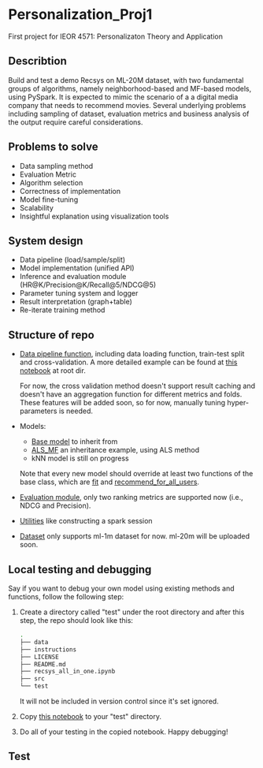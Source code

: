 # Personalization_Proj1
First project for IEOR 4571: Personalizaton Theory and Application

## Describtion

Build and test a demo Recsys on ML-20M dataset, with two fundamental groups of algorithms, namely neighborhood-based and MF-based models, using PySpark. It is expected to mimic the scenario of a a digital media company that needs to recommend movies. Several underlying problems including sampling of dataset, evaluation metrics and business analysis of the output require careful considerations.

## Problems to solve

* Data sampling method
* Evaluation Metric
* Algorithm selection
* Correctness of implementation
* Model fine-tuning
* Scalability
* Insightful explanation using visualization tools

## System design

* Data pipeline (load/sample/split)
* Model implementation (unified API)
* Inference and evaluation module (HR@K/Precision@K/Recall@5/NDCG@5)
* Parameter tuning system and logger
* Result interpretation (graph+table)
* Re-iterate training method


## Structure of repo

* [Data pipeline function](src/data_pipeline.py), including data loading function, train-test split and cross-validation. A more detailed example can be found at [this notebook]() at root dir. 

    For now, the cross validation method doesn't support result caching and doesn't have an aggregation function for different metrics and folds. These features will be added soon, so for now, manually tuning hyper-parameters is needed. 
* Models:
    * [Base model](src/BaseModel.py) to inherit from
    * [ALS_MF](src/ALS_MF.py) an inheritance example, using ALS method
    * kNN model is still on progress
   
   Note that every new model should override at least two functions of the base class, which are [fit](./src/BaseModel.py) and [recommend_for_all_users](./src/BaseModel.py).
* [Evaluation module](src/Evaluator.py), only two ranking metrics are supported now (i.e., NDCG and Precision).
* [Utilities](src/utils.py) like constructing a spark session
* [Dataset](./data/) only supports ml-1m dataset for now. ml-20m will be uploaded soon.

## Local testing and debugging
Say if you want to debug your own model using existing methods and functions, follow the following step:
1. Create a directory called "test" under the root directory and after this step, the repo should look like this:
    ```bash
    .
    ├── data
    ├── instructions
    ├── LICENSE
    ├── README.md
    ├── recsys_all_in_one.ipynb
    ├── src
    └── test
    ```
    It will not be included in version control since it's set ignored.
2. Copy [this notebook](./recsys_all_in_one.ipynb) to your "test" directory.

3. Do all of your testing in the copied notebook. Happy debugging!

## Test